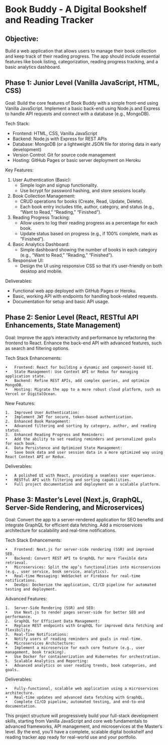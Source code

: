 # Book Buddy - A Digital Bookshelf and Reading Tracker

## Objective:

Build a web application that allows users to manage their book collection and keep track of their reading progress. The app should include essential features like book listing, categorization, reading progress tracking, and a basic analytics dashboard.

## Phase 1: Junior Level (Vanilla JavaScript, HTML, CSS)

Goal: Build the core features of Book Buddy with a simple front-end using Vanilla JavaScript. Implement a basic back-end using Node.js and Express to handle API requests and connect with a database (e.g., MongoDB).

Tech Stack:

- Frontend: HTML, CSS, Vanilla JavaScript
- Backend: Node.js with Express for REST APIs
- Database: MongoDB (or a lightweight JSON file for storing data in early development)
- Version Control: Git for source code management
- Hosting: GitHub Pages or basic server deployment on Heroku

Key Features:

1.	User Authentication (Basic):
	- Simple login and signup functionality.
	- Use bcrypt for password hashing, and store sessions locally.
2.	Book Collection Management:
	- CRUD operations for books (Create, Read, Update, Delete).
	- Each book entry includes title, author, category, and status (e.g., “Want to Read,” “Reading,” “Finished”).
3.	Reading Progress Tracking:
	- Allow users to log their reading progress as a percentage for each book.
	- Update status based on progress (e.g., if 100% complete, mark as “Finished”).
4.	Basic Analytics Dashboard:
	- Simple dashboard showing the number of books in each category (e.g., “Want to Read,” “Reading,” “Finished”).
5.	Responsive UI:
	- Design the UI using responsive CSS so that it’s user-friendly on both desktop and mobile.

Deliverables:
- Functional web app deployed with GitHub Pages or Heroku.
- Basic, working API with endpoints for handling book-related requests.
- Documentation for setup and basic API usage.

## Phase 2: Senior Level (React, RESTful API Enhancements, State Management)

Goal: Improve the app’s interactivity and performance by refactoring the frontend to React. Enhance the back-end API with advanced features, such as search and filtering options.

Tech Stack Enhancements:

	•	Frontend: React for building a dynamic and component-based UI.
	•	State Management: Use Context API or Redux for managing application state.
	•	Backend: Refine REST APIs, add complex queries, and optimize MongoDB.
	•	Hosting: Migrate the app to a more robust cloud platform, such as Vercel or DigitalOcean.

New Features:

	1.	Improved User Authentication:
	•	Implement JWT for secure, token-based authentication.
	2.	Enhanced Book Management:
	•	Advanced filtering and sorting by category, author, and reading status.
	3.	Enhanced Reading Progress and Reminders:
	•	Add the ability to set reading reminders and personalized goals for each book.
	4.	Data Persistence and Optimized State Management:
	•	Save book data and user session data in a more optimized way using React Context API or Redux.

Deliverables:

	•	A polished UI with React, providing a seamless user experience.
	•	RESTful API with filtering and sorting capabilities.
	•	Full project documentation and deployment on a scalable platform.

## Phase 3: Master’s Level (Next.js, GraphQL, Server-Side Rendering, and Microservices)

Goal: Convert the app to a server-rendered application for SEO benefits and integrate GraphQL for efficient data fetching. Add a microservices architecture for scalability and real-time notifications.

Tech Stack Enhancements:

	•	Frontend: Next.js for server-side rendering (SSR) and improved SEO.
	•	Backend: Convert REST API to GraphQL for more flexible data retrieval.
	•	Microservices: Split the app’s functionalities into microservices (e.g., user service, book service, analytics).
	•	Real-time Messaging: WebSocket or Firebase for real-time notifications.
	•	DevOps: Dockerize the application, CI/CD pipeline for automated testing and deployment.

Advanced Features:

	1.	Server-Side Rendering (SSR) and SEO:
	•	Use Next.js to render pages server-side for better SEO and performance.
	2.	GraphQL for Efficient Data Management:
	•	Replace REST endpoints with GraphQL for improved data fetching and flexibility.
	3.	Real-Time Notifications:
	•	Notify users of reading reminders and goals in real-time.
	4.	Microservices Architecture:
	•	Implement a microservice for each core feature (e.g., user management, book tracking).
	•	Use Docker for containerization and Kubernetes for orchestration.
	5.	Scalable Analytics and Reporting:
	•	Advanced analytics on user reading trends, book categories, and goals.

Deliverables:

	•	Fully-functional, scalable web application using a microservices architecture.
	•	Real-time updates and advanced data fetching with GraphQL.
	•	Complete CI/CD pipeline, automated testing, and end-to-end documentation.

This project structure will progressively build your full-stack development skills, starting from Vanilla JavaScript and core web fundamentals to advanced frameworks, API management, and microservices at the Master’s level. By the end, you’ll have a complete, scalable digital bookshelf and reading tracker app ready for real-world use and your portfolio.
